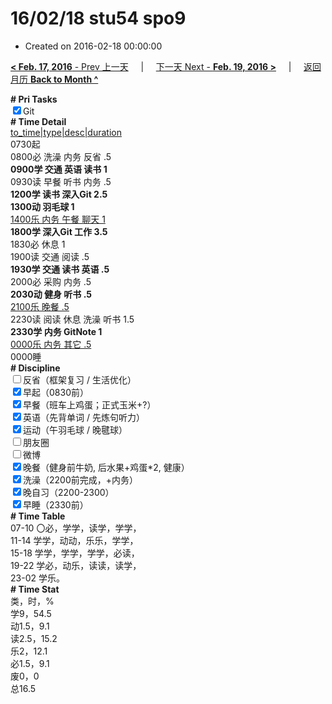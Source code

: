 # 16/02/18 stu54 spo9

- Created on 2016-02-18 00:00:00

[**< Feb. 17, 2016** - Prev 上一天](_archived/lifelogs/2016/02/d17.md) &nbsp; &nbsp; | &nbsp; &nbsp; [下一天 Next - **Feb. 19, 2016 >**](_archived/lifelogs/2016/02/d19.md) &nbsp; &nbsp; |  &nbsp; &nbsp; [返回月历 **Back to Month ^**](_archived/lifelogs/2016/02/index.md)
<br/><div><b># Pri Tasks</b></div><div><input checked="true" type="checkbox"/>Git</div><div><b># Time Detail</b></div><div><u>to_time|type|desc|duration</u></div><div>0730起</div><div>0800必 洗澡 内务 反省 .5</div><div><b>0900学 交通 英语 读书 1</b></div><div>0930读 早餐 听书 内务 .5</div><div><b>1200学 读书 深入Git 2.5</b></div><div><b>1300动 羽毛球 1</b></div><div><u>1400乐 内务 午餐 聊天 1</u></div><div><b>1800学 深入Git 工作 3.5</b></div><div>1830必 休息 1</div><div>1900读 交通 阅读 .5</div><div><b>1930学 交通 读书 英语 .5</b></div><div>2000必 采购 内务 .5</div><div><b>2030动 健身 听书 .5</b></div><div><u>2100乐 晚餐 .5</u></div><div>2230读 阅读 休息 洗澡 听书 1.5</div><div><b>2330学 内务 GitNote 1</b></div><div><u>0000乐 内务 其它 .5</u></div><div>0000睡</div><div><b># Discipline</b></div><div><input type="checkbox"/>反省（框架复习 / 生活优化）</div><div><input checked="true" type="checkbox"/>早起（0830前）</div><div><input checked="true" type="checkbox"/>早餐（班车上鸡蛋；正式玉米+?）</div><div><input checked="true" type="checkbox"/>英语（先背单词 / 先炼句听力）</div><div><input checked="true" type="checkbox"/>运动（午羽毛球 / 晚毽球）</div><div><input type="checkbox"/>朋友圈</div><div><input type="checkbox"/>微博</div><div><input checked="true" type="checkbox"/>晚餐（健身前牛奶, 后水果+鸡蛋*2, 健康）</div><div><input checked="true" type="checkbox"/>洗澡（2200前完成，+内务）</div><div><input checked="true" type="checkbox"/>晚自习（2200-2300）</div><div><input checked="true" type="checkbox"/>早睡（2330前）</div><div><b># Time Table</b></div><div>07-10 〇必，学学，读学，学学，</div><div>11-14 学学，动动，乐乐，学学，</div><div>15-18 学学，学学，学学，必读，</div><div>19-22 学必，动乐，读读，读学，</div><div>23-02 学乐。</div><div><b># Time Stat</b></div><div>类，时，%</div><div>学9，54.5</div><div>动1.5，9.1</div><div>读2.5，15.2</div><div>乐2，12.1</div><div>必1.5，9.1</div><div>废0，0</div><div>总16.5</div>
